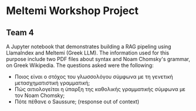 # Meltemi Workshop Project
## Team 4
A Jupyter notebook that demonstrates building a RAG pipeling using LlamaIndex and Meltemi (Greek LLM). The information used for this purpose include two PDF files about syntax and Noam Chomsky's grammar, on Greek Wikipedia.
The questions asked were the following:
- Ποιος είναι ο στόχος του γλωσσολόγου σύμφωνα με τη γενετική μετασχηματιστική γραμματική;
- Πώς αιτιολογείται η ύπαρξη της καθολικής γραμματικής σύμφωνα με τον Noam Chomsky;
- Πότε πέθανε ο Saussure; (response out of context)
